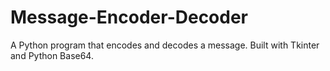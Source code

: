 # Message-Encoder-Decoder
A Python program that encodes and decodes a message. Built with Tkinter and Python Base64.

